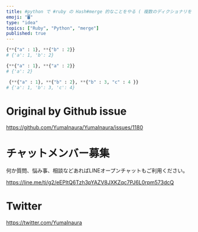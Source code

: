 ```yaml
---
title: #python で #ruby の Hash#merge 的なことをやる ( 複数のディクショナリをマージする )
emoji: "🖥"
type: "idea"
topics: ["Ruby", "Python", "merge"]
published: true
---
```


```py
{**{"a" : 1}, **{"b" : 2}}
# {'a': 1, 'b': 2}
```

```py
{**{"a" : 1}, **{"a" : 2}}
# {'a': 2}
```

```py
 {**{"a" : 1}, **{"b" : 2}, **{"b" : 3, "c" : 4 }}
# {'a': 1, 'b': 3, 'c': 4}
```

# Original by Github issue

https://github.com/YumaInaura/YumaInaura/issues/1180








<!-- Update From Qiita API -->

# チャットメンバー募集


何か質問、悩み事、相談などあればLINEオープンチャットもご利用ください。

https://line.me/ti/g2/eEPltQ6Tzh3pYAZV8JXKZqc7PJ6L0rpm573dcQ





# Twitter


https://twitter.com/YumaInaura


<!-- Update From Qiita API -->


